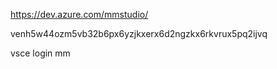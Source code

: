 https://dev.azure.com/mmstudio/

venh5w44ozm5vb32b6px6yzjkxerx6d2ngzkx6rkvrux5pq2ijvq

vsce login mm
